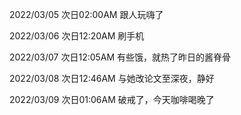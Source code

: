 2022/03/05 次日02:00AM 跟人玩嗨了

2022/03/06 次日12:20AM 刷手机

2022/03/07 次日12:05AM 有些饿，就热了昨日的酱脊骨

2022/03/08 次日12:46AM 与她改论文至深夜，静好

2022/03/09 次日01:06AM 破戒了，今天咖啡喝晚了
